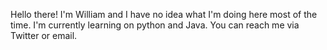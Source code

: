 
Hello there! I'm William and I have no idea what I'm doing here most of the time. I'm currently learning on python and Java. You can reach me via Twitter or email.

<!---
JunHua35/JunHua35 is a ✨ special ✨ repository because its `README.md` (this file) appears on your GitHub profile.
You can click the Preview link to take a look at your changes.
--->
